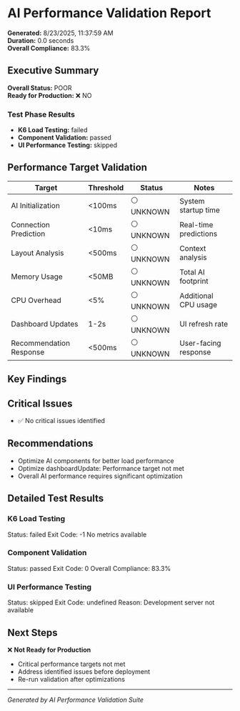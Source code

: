 # AI Performance Validation Report

**Generated:** 8/23/2025, 11:37:59 AM  
**Duration:** 0.0 seconds  
**Overall Compliance:** 83.3%

## Executive Summary

**Overall Status:** POOR  
**Ready for Production:** ❌ NO

### Test Phase Results
- **K6 Load Testing:** failed
- **Component Validation:** passed  
- **UI Performance Testing:** skipped

## Performance Target Validation

| Target | Threshold | Status | Notes |
|--------|-----------|--------|-------|
| AI Initialization | <100ms | ⚪ UNKNOWN | System startup time |
| Connection Prediction | <10ms | ⚪ UNKNOWN | Real-time predictions |
| Layout Analysis | <500ms | ⚪ UNKNOWN | Context analysis |
| Memory Usage | <50MB | ⚪ UNKNOWN | Total AI footprint |
| CPU Overhead | <5% | ⚪ UNKNOWN | Additional CPU usage |
| Dashboard Updates | 1-2s | ⚪ UNKNOWN | UI refresh rate |
| Recommendation Response | <500ms | ⚪ UNKNOWN | User-facing response |

## Key Findings



## Critical Issues

- ✅ No critical issues identified

## Recommendations

- Optimize AI components for better load performance
- Optimize dashboardUpdate: Performance target not met
- Overall AI performance requires significant optimization

## Detailed Test Results

### K6 Load Testing
Status: failed
Exit Code: -1
No metrics available

### Component Validation
Status: passed
Exit Code: 0
Overall Compliance: 83.3%

### UI Performance Testing  
Status: skipped
Exit Code: undefined
Reason: Development server not available

## Next Steps

❌ **Not Ready for Production**
- Critical performance targets not met
- Address identified issues before deployment
- Re-run validation after optimizations

---
*Generated by AI Performance Validation Suite*
